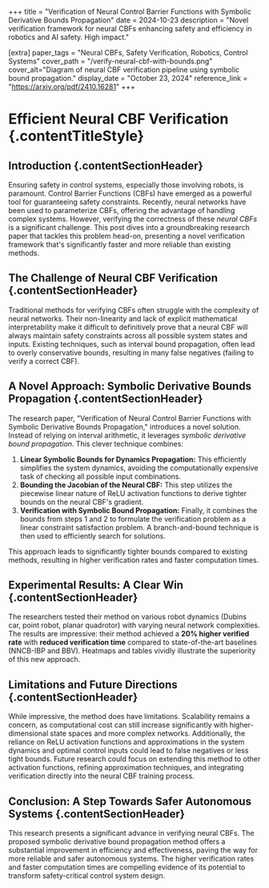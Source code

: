 +++
title = "Verification of Neural Control Barrier Functions with Symbolic Derivative Bounds Propagation"
date = 2024-10-23
description = "Novel verification framework for neural CBFs enhancing safety and efficiency in robotics and AI safety. High impact."

[extra]
paper_tags = "Neural CBFs, Safety Verification, Robotics, Control Systems"
cover_path = "/verify-neural-cbf-with-bounds.png"
cover_alt="Diagram of neural CBF verification pipeline using symbolic bound propagation."
display_date = "October 23, 2024"
reference_link = "https://arxiv.org/pdf/2410.16281"
+++

# Efficient Neural CBF Verification {.contentTitleStyle}

## Introduction {.contentSectionHeader}

Ensuring safety in control systems, especially those involving robots, is paramount. Control Barrier Functions (CBFs) have emerged as a powerful tool for guaranteeing safety constraints.  Recently, neural networks have been used to parameterize CBFs, offering the advantage of handling complex systems. However, verifying the correctness of these *neural CBFs* is a significant challenge.  This post dives into a groundbreaking research paper that tackles this problem head-on, presenting a novel verification framework that's significantly faster and more reliable than existing methods.


## The Challenge of Neural CBF Verification {.contentSectionHeader}

Traditional methods for verifying CBFs often struggle with the complexity of neural networks.  Their non-linearity and lack of explicit mathematical interpretability make it difficult to definitively prove that a neural CBF will always maintain safety constraints across all possible system states and inputs. Existing techniques, such as interval bound propagation, often lead to overly conservative bounds, resulting in many false negatives (failing to verify a correct CBF).


## A Novel Approach: Symbolic Derivative Bounds Propagation {.contentSectionHeader}

The research paper, "Verification of Neural Control Barrier Functions with Symbolic Derivative Bounds Propagation," introduces a novel solution.  Instead of relying on interval arithmetic, it leverages *symbolic derivative bound propagation*. This clever technique combines:

1.  **Linear Symbolic Bounds for Dynamics Propagation:**  This efficiently simplifies the system dynamics, avoiding the computationally expensive task of checking all possible input combinations.
2.  **Bounding the Jacobian of the Neural CBF:**  This step utilizes the piecewise linear nature of ReLU activation functions to derive tighter bounds on the neural CBF's gradient.
3.  **Verification with Symbolic Bound Propagation:**  Finally, it combines the bounds from steps 1 and 2 to formulate the verification problem as a linear constraint satisfaction problem. A branch-and-bound technique is then used to efficiently search for solutions.

This approach leads to significantly tighter bounds compared to existing methods, resulting in higher verification rates and faster computation times.


## Experimental Results: A Clear Win {.contentSectionHeader}

The researchers tested their method on various robot dynamics (Dubins car, point robot, planar quadrotor) with varying neural network complexities.  The results are impressive: their method achieved a **20% higher verified rate** with **reduced verification time** compared to state-of-the-art baselines (NNCB-IBP and BBV).  Heatmaps and tables vividly illustrate the superiority of this new approach.


## Limitations and Future Directions {.contentSectionHeader}

While impressive, the method does have limitations.  Scalability remains a concern, as computational cost can still increase significantly with higher-dimensional state spaces and more complex networks.  Additionally, the reliance on ReLU activation functions and approximations in the system dynamics and optimal control inputs could lead to false negatives or less tight bounds.  Future research could focus on extending this method to other activation functions, refining approximation techniques, and integrating verification directly into the neural CBF training process.


## Conclusion: A Step Towards Safer Autonomous Systems {.contentSectionHeader}

This research presents a significant advance in verifying neural CBFs. The proposed symbolic derivative bound propagation method offers a substantial improvement in efficiency and effectiveness, paving the way for more reliable and safer autonomous systems.  The higher verification rates and faster computation times are compelling evidence of its potential to transform safety-critical control system design.


